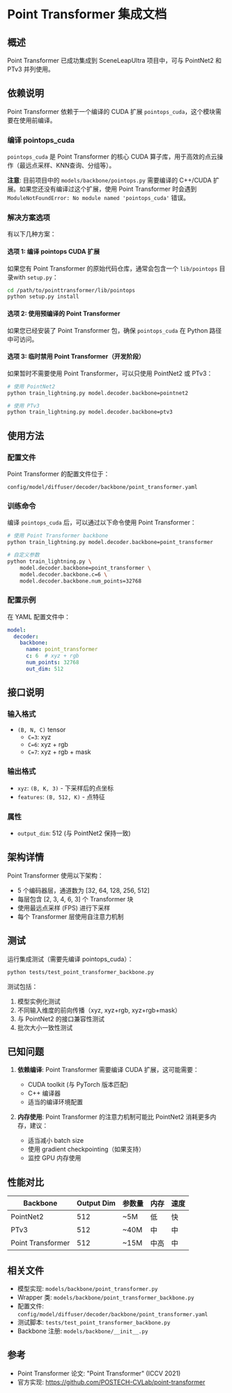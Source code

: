 # Point Transformer 集成文档

## 概述

Point Transformer 已成功集成到 SceneLeapUltra 项目中，可与 PointNet2 和 PTv3 并列使用。

## 依赖说明

Point Transformer 依赖于一个编译的 CUDA 扩展 `pointops_cuda`，这个模块需要在使用前编译。

### 编译 pointops_cuda

`pointops_cuda` 是 Point Transformer 的核心 CUDA 算子库，用于高效的点云操作（最远点采样、KNN查询、分组等）。

**注意**: 目前项目中的 `models/backbone/pointops.py` 需要编译的 C++/CUDA 扩展。如果您还没有编译过这个扩展，使用 Point Transformer 时会遇到 `ModuleNotFoundError: No module named 'pointops_cuda'` 错误。

### 解决方案选项

有以下几种方案：

#### 选项 1: 编译 pointops CUDA 扩展

如果您有 Point Transformer 的原始代码仓库，通常会包含一个 `lib/pointops` 目录with `setup.py`：

```bash
cd /path/to/pointtransformer/lib/pointops
python setup.py install
```

#### 选项 2: 使用预编译的 Point Transformer

如果您已经安装了 Point Transformer 包，确保 `pointops_cuda` 在 Python 路径中可访问。

#### 选项 3: 临时禁用 Point Transformer（开发阶段）

如果暂时不需要使用 Point Transformer，可以只使用 PointNet2 或 PTv3：

```bash
# 使用 PointNet2
python train_lightning.py model.decoder.backbone=pointnet2

# 使用 PTv3
python train_lightning.py model.decoder.backbone=ptv3
```

## 使用方法

### 配置文件

Point Transformer 的配置文件位于：
```
config/model/diffuser/decoder/backbone/point_transformer.yaml
```

### 训练命令

编译 `pointops_cuda` 后，可以通过以下命令使用 Point Transformer：

```bash
# 使用 Point Transformer backbone
python train_lightning.py model.decoder.backbone=point_transformer

# 自定义参数
python train_lightning.py \
    model.decoder.backbone=point_transformer \
    model.decoder.backbone.c=6 \
    model.decoder.backbone.num_points=32768
```

### 配置示例

在 YAML 配置文件中：

```yaml
model:
  decoder:
    backbone:
      name: point_transformer
      c: 6  # xyz + rgb
      num_points: 32768
      out_dim: 512
```

## 接口说明

### 输入格式

- `(B, N, C)` tensor
  - `C=3`: xyz
  - `C=6`: xyz + rgb
  - `C=7`: xyz + rgb + mask

### 输出格式

- `xyz`: `(B, K, 3)` - 下采样后的点坐标
- `features`: `(B, 512, K)` - 点特征

### 属性

- `output_dim`: 512 (与 PointNet2 保持一致)

## 架构详情

Point Transformer 使用以下架构：
- 5 个编码器层，通道数为 [32, 64, 128, 256, 512]
- 每层包含 [2, 3, 4, 6, 3] 个 Transformer 块
- 使用最远点采样 (FPS) 进行下采样
- 每个 Transformer 层使用自注意力机制

## 测试

运行集成测试（需要先编译 pointops_cuda）：

```bash
python tests/test_point_transformer_backbone.py
```

测试包括：
1. 模型实例化测试
2. 不同输入维度的前向传播（xyz, xyz+rgb, xyz+rgb+mask）
3. 与 PointNet2 的接口兼容性测试
4. 批次大小一致性测试

## 已知问题

1. **依赖编译**: Point Transformer 需要编译 CUDA 扩展，这可能需要：
   - CUDA toolkit (与 PyTorch 版本匹配)
   - C++ 编译器
   - 适当的编译环境配置

2. **内存使用**: Point Transformer 的注意力机制可能比 PointNet2 消耗更多内存，建议：
   - 适当减小 batch size
   - 使用 gradient checkpointing（如果支持）
   - 监控 GPU 内存使用

## 性能对比

| Backbone | Output Dim | 参数量 | 内存 | 速度 |
|----------|-----------|--------|------|------|
| PointNet2 | 512 | ~5M | 低 | 快 |
| PTv3 | 512 | ~40M | 中 | 中 |
| Point Transformer | 512 | ~15M | 中高 | 中 |

## 相关文件

- 模型实现: `models/backbone/point_transformer.py`
- Wrapper 类: `models/backbone/point_transformer_backbone.py`
- 配置文件: `config/model/diffuser/decoder/backbone/point_transformer.yaml`
- 测试脚本: `tests/test_point_transformer_backbone.py`
- Backbone 注册: `models/backbone/__init__.py`

## 参考

- Point Transformer 论文: "Point Transformer" (ICCV 2021)
- 官方实现: https://github.com/POSTECH-CVLab/point-transformer

